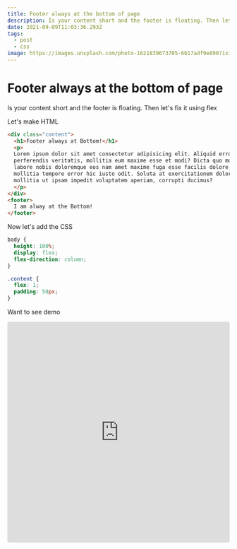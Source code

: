 ```yaml
---
title: Footer always at the bottom of page
description: Is your content short and the footer is floating. Then let's fix it using flex
date: 2021-09-09T11:03:36.293Z
tags:
  - post
  - css
image: https://images.unsplash.com/photo-1621839673705-6617adf9e890?ixid=MnwxMjA3fDB8MHxwaG90by1wYWdlfHx8fGVufDB8fHx8&ixlib=rb-1.2.1&auto=format&fit=crop&w=889&q=80
---
```

# Footer always at the bottom of page

Is your content short and the footer is floating. Then let's fix it using flex

Let's make HTML

```html
<div class="content">
  <h1>Footer always at Bottom!</h1>
  <p>
  Lorem ipsum dolor sit amet consectetur adipisicing elit. Aliquid error
  perferendis veritatis, mollitia eum maxime esse et modi? Dicta quo modi
  labore nobis doloremque eos nam amet maxime fuga esse facilis dolore,
  mollitia tempore error hic iusto odit. Soluta at exercitationem dolorum
  mollitia ut ipsam impedit voluptatem aperiam, corrupti ducimus?
  </p>
</div>
<footer>
  I am alway at the Bottom!
</footer>
```

Now let's add the CSS

```css
body {
  height: 100%;
  display: flex;
  flex-direction: column;
}

.content {
  flex: 1;
  padding: 50px;
}
```

Want to see demo

<iframe src="https://codesandbox.io/embed/footer-at-bottom-flex-l3z96?fontsize=14&hidenavigation=1&theme=dark"
     style="width:100%; height:500px; border:0; border-radius: 4px; overflow:hidden;"
     title="Footer at bottom (flex)"
     allow="accelerometer; ambient-light-sensor; camera; encrypted-media; geolocation; gyroscope; hid; microphone; midi; payment; usb; vr; xr-spatial-tracking"
     sandbox="allow-forms allow-modals allow-popups allow-presentation allow-same-origin allow-scripts"
   ></iframe>